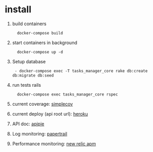 # install

1. build containers

   ```
     docker-compose build
   ```

1. start containers in background

   ```
     docker-compose up -d
   ```

1. Setup database

   ```
    - docker-compose exec -T tasks_manager_core rake db:create db:migrate db:seed

   ```

1. run tests rails

   ```
     docker-compose exec tasks_manager_core rspec
   ```

1. current coverage:
   [simplecov](https://edimossilva.gitlab.io/tasks-manager)

1. current deploy (api root url):
   [heroku](https://edimossilva-task-manager.herokuapp.com)

1. API doc:
   [apipie](https://edimossilva-task-manager.herokuapp.com/apipie)

1. Log monitoring:
   [papertrail](https://www.papertrail.com/)

1. Performance monitoring:
   [new relic apm](https://newrelic.com/products/application-monitoring)